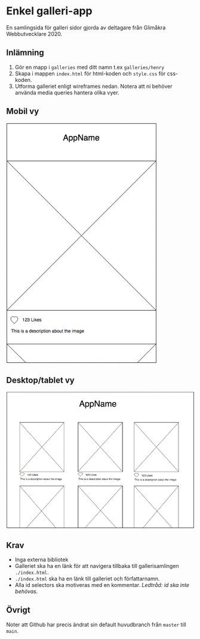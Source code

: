 # Enkel galleri-app

En samlingsida för galleri sidor gjorda av deltagare från Glimåkra Webbutvecklare 2020.

## Inlämning

1. Gör en mapp i `galleries` med ditt namn t.ex `galleries/henry`
2. Skapa i mappen `index.html` för html-koden och `style.css` för css-koden.
3. Utforma galleriet enligt wireframes nedan. Notera att ni behöver använda media queries hantera olika vyer.

## Mobil vy

![](./assets/mobile-view.png)

## Desktop/tablet vy

![](./assets/desktop-tablet-view.png)

## Krav

-   Inga externa bibliotek
-   Galleriet ska ha en länk för att navigera tillbaka till gallerisamlingen `./index.html`.
-   `./index.html` ska ha en länk till galleriet och författarnamn.
-   Alla id selectors ska motiveras med en kommentar. _Ledtråd: id ska inte behövas._

## Övrigt

Noter att Github har precis ändrat sin default huvudbranch från `master` till `main`.
